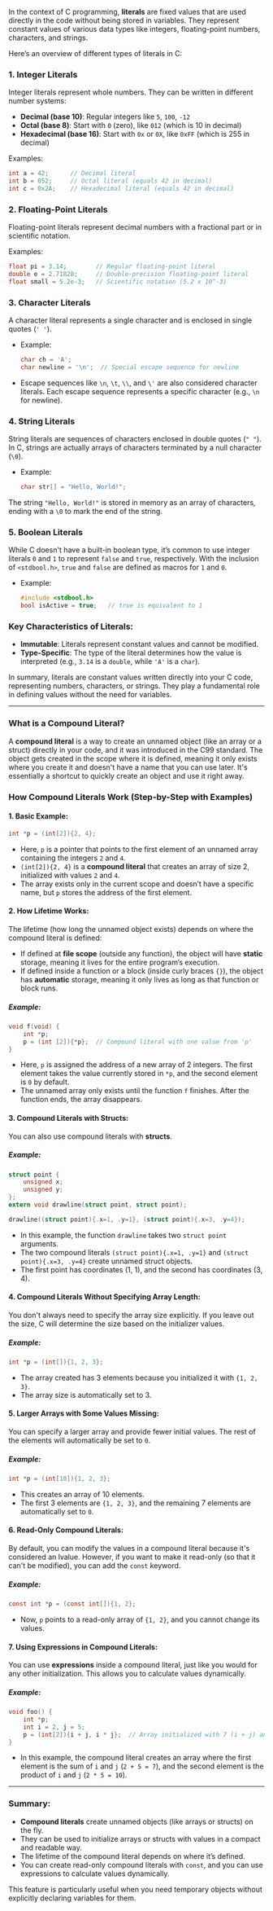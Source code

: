 In the context of C programming, **literals** are fixed values that are used directly in the code without being stored in variables. They represent constant values of various data types like integers, floating-point numbers, characters, and strings.

Here’s an overview of different types of literals in C:

### 1. **Integer Literals**
   Integer literals represent whole numbers. They can be written in different number systems:
   
   - **Decimal (base 10)**: Regular integers like `5`, `100`, `-12`
   - **Octal (base 8)**: Start with `0` (zero), like `012` (which is 10 in decimal)
   - **Hexadecimal (base 16)**: Start with `0x` or `0X`, like `0xFF` (which is 255 in decimal)

   Examples:
   ```c
   int a = 42;      // Decimal literal
   int b = 052;     // Octal literal (equals 42 in decimal)
   int c = 0x2A;    // Hexadecimal literal (equals 42 in decimal)
   ```

### 2. **Floating-Point Literals**
   Floating-point literals represent decimal numbers with a fractional part or in scientific notation.

   Examples:
   ```c
   float pi = 3.14;        // Regular floating-point literal
   double e = 2.71828;     // Double-precision floating-point literal
   float small = 5.2e-3;   // Scientific notation (5.2 x 10^-3)
   ```

### 3. **Character Literals**
   A character literal represents a single character and is enclosed in single quotes (`' '`).
   
   - Example:
     ```c
     char ch = 'A';
     char newline = '\n';  // Special escape sequence for newline
     ```

   - Escape sequences like `\n`, `\t`, `\\`, and `\'` are also considered character literals. Each escape sequence represents a specific character (e.g., `\n` for newline).

### 4. **String Literals**
   String literals are sequences of characters enclosed in double quotes (`" "`). In C, strings are actually arrays of characters terminated by a null character (`\0`).

   - Example:
     ```c
     char str[] = "Hello, World!";
     ```

   The string `"Hello, World!"` is stored in memory as an array of characters, ending with a `\0` to mark the end of the string.

### 5. **Boolean Literals**
   While C doesn't have a built-in boolean type, it’s common to use integer literals `0` and `1` to represent `false` and `true`, respectively. With the inclusion of `<stdbool.h>`, `true` and `false` are defined as macros for `1` and `0`.

   - Example:
     ```c
     #include <stdbool.h>
     bool isActive = true;   // true is equivalent to 1
     ```

### Key Characteristics of Literals:
- **Immutable**: Literals represent constant values and cannot be modified.
- **Type-Specific**: The type of the literal determines how the value is interpreted (e.g., `3.14` is a `double`, while `'A'` is a `char`).

In summary, literals are constant values written directly into your C code, representing numbers, characters, or strings. They play a fundamental role in defining values without the need for variables.

---


### What is a Compound Literal?

A **compound literal** is a way to create an unnamed object (like an array or a struct) directly in your code, and it was introduced in the C99 standard. The object gets created in the scope where it is defined, meaning it only exists where you create it and doesn't have a name that you can use later. It's essentially a shortcut to quickly create an object and use it right away.

### How Compound Literals Work (Step-by-Step with Examples)

#### 1. **Basic Example:**
```c
int *p = (int[2]){2, 4};
```
- Here, `p` is a pointer that points to the first element of an unnamed array containing the integers `2` and `4`.
- `(int[2]){2, 4}` is a **compound literal** that creates an array of size 2, initialized with values `2` and `4`.
- The array exists only in the current scope and doesn’t have a specific name, but `p` stores the address of the first element.

#### 2. **How Lifetime Works:**
The lifetime (how long the unnamed object exists) depends on where the compound literal is defined:
- If defined at **file scope** (outside any function), the object will have **static** storage, meaning it lives for the entire program’s execution.
- If defined inside a function or a block (inside curly braces `{}`), the object has **automatic** storage, meaning it only lives as long as that function or block runs.

##### Example:
```c
void f(void) {
    int *p;
    p = (int [2]){*p};  // Compound literal with one value from 'p'
}
```
- Here, `p` is assigned the address of a new array of 2 integers. The first element takes the value currently stored in `*p`, and the second element is `0` by default.
- The unnamed array only exists until the function `f` finishes. After the function ends, the array disappears.

#### 3. **Compound Literals with Structs:**
You can also use compound literals with **structs**.

##### Example:
```c
struct point {
    unsigned x;
    unsigned y;
};
extern void drawline(struct point, struct point);

drawline((struct point){.x=1, .y=1}, (struct point){.x=3, .y=4});
```
- In this example, the function `drawline` takes two `struct point` arguments.
- The two compound literals `(struct point){.x=1, .y=1}` and `(struct point){.x=3, .y=4}` create unnamed struct objects.
- The first point has coordinates (1, 1), and the second has coordinates (3, 4).

#### 4. **Compound Literals Without Specifying Array Length:**
You don't always need to specify the array size explicitly. If you leave out the size, C will determine the size based on the initializer values.

##### Example:
```c
int *p = (int[]){1, 2, 3};
```
- The array created has 3 elements because you initialized it with `{1, 2, 3}`.
- The array size is automatically set to 3.

#### 5. **Larger Arrays with Some Values Missing:**
You can specify a larger array and provide fewer initial values. The rest of the elements will automatically be set to `0`.

##### Example:
```c
int *p = (int[10]){1, 2, 3};
```
- This creates an array of 10 elements.
- The first 3 elements are `{1, 2, 3}`, and the remaining 7 elements are automatically set to `0`.

#### 6. **Read-Only Compound Literals:**
By default, you can modify the values in a compound literal because it's considered an lvalue. However, if you want to make it read-only (so that it can't be modified), you can add the `const` keyword.

##### Example:
```c
const int *p = (const int[]){1, 2};
```
- Now, `p` points to a read-only array of `{1, 2}`, and you cannot change its values.

#### 7. **Using Expressions in Compound Literals:**
You can use **expressions** inside a compound literal, just like you would for any other initialization. This allows you to calculate values dynamically.

##### Example:
```c
void foo() {
    int *p;
    int i = 2, j = 5;
    p = (int[2]){i + j, i * j};  // Array initialized with 7 (i + j) and 10 (i * j)
}
```
- In this example, the compound literal creates an array where the first element is the sum of `i` and `j` (`2 + 5 = 7`), and the second element is the product of `i` and `j` (`2 * 5 = 10`).

---

### Summary:
- **Compound literals** create unnamed objects (like arrays or structs) on the fly.
- They can be used to initialize arrays or structs with values in a compact and readable way.
- The lifetime of the compound literal depends on where it’s defined.
- You can create read-only compound literals with `const`, and you can use expressions to calculate values dynamically.

This feature is particularly useful when you need temporary objects without explicitly declaring variables for them.